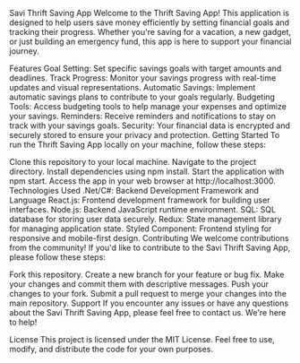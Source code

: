 Savi Thrift Saving App
Welcome to the Thrift Saving App! This application is designed to help users save money efficiently by setting financial goals and tracking their progress. Whether you're saving for a vacation, a new gadget, or just building an emergency fund, this app is here to support your financial journey.

Features
Goal Setting: Set specific savings goals with target amounts and deadlines.
Track Progress: Monitor your savings progress with real-time updates and visual representations.
Automatic Savings: Implement automatic savings plans to contribute to your goals regularly.
Budgeting Tools: Access budgeting tools to help manage your expenses and optimize your savings.
Reminders: Receive reminders and notifications to stay on track with your savings goals.
Security: Your financial data is encrypted and securely stored to ensure your privacy and protection.
Getting Started
To run the Thrift Saving App locally on your machine, follow these steps:

Clone this repository to your local machine.
Navigate to the project directory.
Install dependencies using npm install.
Start the application with npm start.
Access the app in your web browser at http://localhost:3000.
Technologies Used
.Net/C#: Backend Development Framework and Language
React.js: Frontend development framework for building user interfaces.
Node.js: Backend JavaScript runtime environment.
SQL: SQL database for storing user data securely.
Redux: State management library for managing application state.
Styled Component: Frontend styling for responsive and mobile-first design.
Contributing
We welcome contributions from the community! If you'd like to contribute to the Savi Thrift Saving App, please follow these steps:

Fork this repository.
Create a new branch for your feature or bug fix.
Make your changes and commit them with descriptive messages.
Push your changes to your fork.
Submit a pull request to merge your changes into the main repository.
Support
If you encounter any issues or have any questions about the Savi Thrift Saving App, please feel free to contact us. We're here to help!

License
This project is licensed under the MIT License. Feel free to use, modify, and distribute the code for your own purposes.
